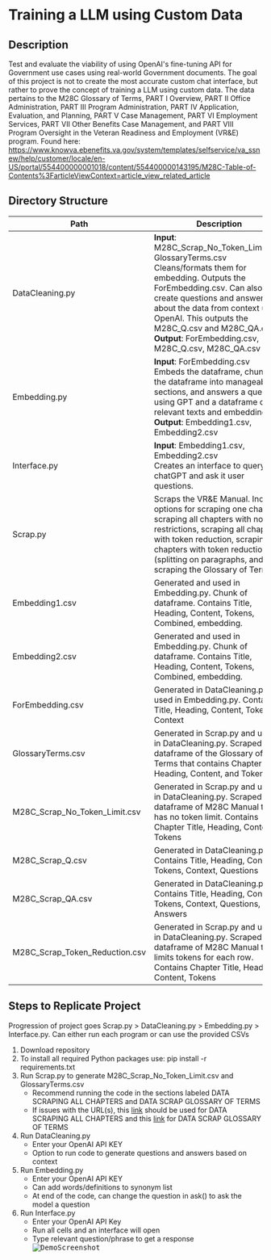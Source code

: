 # Training a LLM using Custom Data
## Description
Test and evaluate the viability of using OpenAI's fine-tuning API for Government use cases using real-world Government documents. The goal of this project is not to create the most accurate custom chat interface, but rather to prove the concept of training a LLM using custom data. The data pertains to the M28C Glossary of Terms, PART I Overview, PART II Office Administration, PART III Program Administration, PART IV Application, Evaluation, and Planning, PART V Case Management, PART VI Employment Services, PART VII Other Benefits Case Management, and PART VIII Program Oversight in the Veteran Readiness and Employment (VR&E) program. Found here: https://www.knowva.ebenefits.va.gov/system/templates/selfservice/va_ssnew/help/customer/locale/en-US/portal/554400000001018/content/554400000143195/M28C-Table-of-Contents%3FarticleViewContext=article_view_related_article

## Directory Structure
| Path  | Description |
| ------------- | ------------- |
| DataCleaning.py  | **Input**: M28C_Scrap_No_Token_Limit.csv, GlossaryTerms.csv <br />Cleans/formats them for embedding. Outputs the ForEmbedding.csv. Can also create questions and answers about the data from context using OpenAI. This outputs the M28C_Q.csv and M28C_QA.csv. <br />**Output**: ForEmbedding.csv, M28C_Q.csv, M28C_QA.csv    |
| Embedding.py  | **Input**: ForEmbedding.csv <br />Embeds the dataframe, chunks the dataframe into manageable sections, and answers a query using GPT and a dataframe of relevant texts and embeddings. <br />**Output**: Embedding1.csv, Embedding2.csv  |
| Interface.py  | **Input**: Embedding1.csv, Embedding2.csv <br />Creates an interface to query chatGPT and ask it user questions.  |
| Scrap.py  | Scraps the VR&E Manual. Includes options for scraping one chapter, scraping all chapters with no restrictions, scraping all chapters with token reduction, scraping all chapters with token reduction (splitting on paragraphs, and scraping the Glossary of Terms.  |
| Embedding1.csv  | Generated and used in Embedding.py. Chunk of dataframe. Contains Title, Heading, Content, Tokens, Combined, embedding.  |
| Embedding2.csv  | Generated and used in Embedding.py. Chunk of dataframe. Contains Title, Heading, Content, Tokens, Combined, embedding.  |
| ForEmbedding.csv  | Generated in DataCleaning.py and used in Embedding.py. Contains Title, Heading, Content, Tokens, Context   |
| GlossaryTerms.csv  | Generated in Scrap.py and used in DataCleaning.py. Scraped dataframe of the Glossary of Terms that contains Chapter Title, Heading, Content, and Tokens.  |
| M28C_Scrap_No_Token_Limit.csv  | Generated in Scrap.py and used in DataCleaning.py. Scraped dataframe of M28C Manual that has no token limit. Contains Chapter Title, Heading, Content, Tokens  |
| M28C_Scrap_Q.csv  | Generated in DataCleaning.py. Contains Title, Heading, Content, Tokens, Context, Questions  |
| M28C_Scrap_QA.csv  | Generated in DataCleaning.py. Contains Title, Heading, Content, Tokens, Context, Questions, Answers  |
| M28C_Scrap_Token_Reduction.csv  | Generated in Scrap.py and used in DataCleaning.py. Scraped dataframe of M28C Manual that limits tokens for each row. Contains Chapter Title, Heading, Content, Tokens  |

## Steps to Replicate Project
Progression of project goes Scrap.py > DataCleaning.py > Embedding.py > Interface.py. Can either run each program or can use the provided CSVs 
1. Download repository
2. To install all required Python packages use: pip install -r requirements.txt  
3. Run Scrap.py to generate M28C_Scrap_No_Token_Limit.csv and GlossaryTerms.csv
   - Recommend running the code in the sections labeled DATA SCRAPING ALL CHAPTERS and DATA SCRAP GLOSSARY OF TERMS
   - If issues with the URL(s), this [link](https://www.knowva.ebenefits.va.gov/system/templates/selfservice/va_ssnew/help/customer/locale/en-US/portal/554400000001018/content/554400000146267/M28CIA1-Veteran-Readiness-and-Employment-Manual%3FarticleViewContext=article_view_related_article) should be used for DATA SCRAPING ALL CHAPTERS and this [link](https://www.knowva.ebenefits.va.gov/system/templates/selfservice/va_ssnew/help/customer/locale/en-US/portal/554400000001018/content/554400000144454/M28C-Glossary-of-Terms%3FarticleViewContext=article_view_related_article) for DATA SCRAP GLOSSARY OF TERMS    
4. Run DataCleaning.py
   - Enter your OpenAI API KEY
   - Option to run code to generate questions and answers based on context
5. Run Embedding.py
   - Enter your OpenAI API KEY
   - Can add words/definitions to synonym list
   - At end of the code, can change the question in ask() to ask the model a question
6. Run Interface.py
   - Enter your OpenAI API Key
   - Run all cells and an interface will open
   - Type relevant question/phrase to get a response
<kbd>![DemoScreenshot](https://github.com/huntridge-labs-interns/vre-poc/assets/135631259/4a388d48-d51f-4fb8-95fa-0d6079e83cf7)<kbd>
